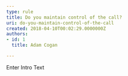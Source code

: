 ```yaml
---
type: rule
title: Do you maintain control of the call?
uri: do-you-maintain-control-of-the-call
created: 2018-04-10T00:02:29.0000000Z
authors:
- id: 1
  title: Adam Cogan

---
```




<span class='intro'> Enter Intro Text </span>




